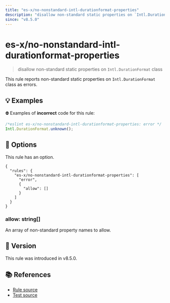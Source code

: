 ```yaml
---
title: "es-x/no-nonstandard-intl-durationformat-properties"
description: "disallow non-standard static properties on `Intl.DurationFormat` class"
since: "v8.5.0"
---
```


# es-x/no-nonstandard-intl-durationformat-properties
> disallow non-standard static properties on `Intl.DurationFormat` class

This rule reports non-standard static properties on `Intl.DurationFormat` class as errors.

## 💡 Examples

⛔ Examples of **incorrect** code for this rule:

<eslint-playground type="bad">

```js
/*eslint es-x/no-nonstandard-intl-durationformat-properties: error */
Intl.DurationFormat.unknown();
```

</eslint-playground>

## 🔧 Options

This rule has an option.

```jsonc
{
  "rules": {
    "es-x/no-nonstandard-intl-durationformat-properties": [
      "error",
      {
        "allow": []
      }
    ]
  }
}
```

### allow: string[]

An array of non-standard property names to allow.

## 🚀 Version

This rule was introduced in v8.5.0.

## 📚 References

- [Rule source](https://github.com/eslint-community/eslint-plugin-es-x/blob/master/lib/rules/no-nonstandard-intl-durationformat-properties.js)
- [Test source](https://github.com/eslint-community/eslint-plugin-es-x/blob/master/tests/lib/rules/no-nonstandard-intl-durationformat-properties.js)
